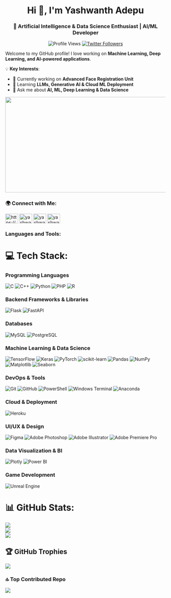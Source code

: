 <h1 align="center">Hi 👋, I'm Yashwanth Adepu</h1>  
<h3 align="center">🚀 Artificial Intelligence & Data Science Enthusiast | AI/ML Developer </h3>

<p align="center">
  <img src="https://komarev.com/ghpvc/?username=darkunique&label=Profile%20views&color=0e75b6&style=flat" alt="Profile Views" />
  <a href="https://twitter.com/yourtwitterhandle" target="_blank">
    <img src="https://img.shields.io/twitter/follow/yourtwitterhandle?style=for-the-badge" alt="Twitter Followers"/>
  </a>
</p>

Welcome to my GitHub profile! I love working on **Machine Learning, Deep Learning, and AI-powered applications**.  

💡 **Key Interests**:  
- 🔭 Currently working on **Advanced Face Registration Unit**  
- 🌱 Learning **LLMs, Generative AI & Cloud ML Deployment**  
- 💬 Ask me about **AI, ML, Deep Learning & Data Science**  
<p align="center">
  <img src="https://media.giphy.com/media/qgQUggAC3Pfv687qPC/giphy.gif" width="600" height="300">
</p>


<h3 align="left">🌍 Connect with Me:</h3>
<p align="left">
<a href="https://linkedin.com/in/https://www.linkedin.com/in/yashwanth-adepu-a5550722b/" target="blank"><img align="center" src="https://raw.githubusercontent.com/rahuldkjain/github-profile-readme-generator/master/src/images/icons/Social/linked-in-alt.svg" alt="https://www.linkedin.com/in/yashwanth-adepu-a5550722b/" height="30" width="40" /></a>
<a href="https://www.codechef.com/users/yashwanth_7202" target="blank"><img align="center" src="https://cdn.jsdelivr.net/npm/simple-icons@3.1.0/icons/codechef.svg" alt="yashwanth_7202" height="30" width="40" /></a>
<a href="https://www.hackerrank.com/yashwanthadepu01" target="blank"><img align="center" src="https://raw.githubusercontent.com/rahuldkjain/github-profile-readme-generator/master/src/images/icons/Social/hackerrank.svg" alt="yashwanthadepu01" height="30" width="40" /></a>
<a href="https://www.leetcode.com/yashwanth" target="blank"><img align="center" src="https://raw.githubusercontent.com/rahuldkjain/github-profile-readme-generator/master/src/images/icons/Social/leet-code.svg" alt="yashwanth" height="30" width="40" /></a>
</p>

<h3 align="left">Languages and Tools:</h3>

# 💻 Tech Stack:

### Programming Languages
![C](https://img.shields.io/badge/c-%2300599C.svg?style=for-the-badge&logo=c&logoColor=white) 
![C++](https://img.shields.io/badge/c++-%2300599C.svg?style=for-the-badge&logo=c%2B%2B&logoColor=white) 
![Python](https://img.shields.io/badge/python-3670A0?style=for-the-badge&logo=python&logoColor=ffdd54) 
![PHP](https://img.shields.io/badge/php-%23777BB4.svg?style=for-the-badge&logo=php&logoColor=white) 
![R](https://img.shields.io/badge/r-%23276DC3.svg?style=for-the-badge&logo=r&logoColor=white)

### Backend Frameworks & Libraries
![Flask](https://img.shields.io/badge/flask-%23000.svg?style=for-the-badge&logo=flask&logoColor=white) 
![FastAPI](https://img.shields.io/badge/FastAPI-005571?style=for-the-badge&logo=fastapi) 

### Databases
![MySQL](https://img.shields.io/badge/mysql-4479A1.svg?style=for-the-badge&logo=mysql&logoColor=white) 
![PostgreSQL](https://img.shields.io/badge/postgresql-%23316192.svg?style=for-the-badge&logo=postgresql&logoColor=white)

### Machine Learning & Data Science
![TensorFlow](https://img.shields.io/badge/TensorFlow-%23FF6F00.svg?style=for-the-badge&logo=TensorFlow&logoColor=white) 
![Keras](https://img.shields.io/badge/Keras-%23D00000.svg?style=for-the-badge&logo=Keras&logoColor=white) 
![PyTorch](https://img.shields.io/badge/PyTorch-%23EE4C2C.svg?style=for-the-badge&logo=PyTorch&logoColor=white) 
![scikit-learn](https://img.shields.io/badge/scikit--learn-%23F7931E.svg?style=for-the-badge&logo=scikit-learn&logoColor=white) 
![Pandas](https://img.shields.io/badge/pandas-%23150458.svg?style=for-the-badge&logo=pandas&logoColor=white) 
![NumPy](https://img.shields.io/badge/numpy-%23013243.svg?style=for-the-badge&logo=numpy&logoColor=white) 
![Matplotlib](https://img.shields.io/badge/Matplotlib-%23ffffff.svg?style=for-the-badge&logo=Matplotlib&logoColor=black) 
![Seaborn](https://img.shields.io/badge/seaborn-%232E77A4.svg?style=for-the-badge&logo=seaborn&logoColor=white)

### DevOps & Tools
![Git](https://img.shields.io/badge/git-%23F05033.svg?style=for-the-badge&logo=git&logoColor=white) 
![GitHub](https://img.shields.io/badge/github-%23121011.svg?style=for-the-badge&logo=github&logoColor=white) 
![PowerShell](https://img.shields.io/badge/PowerShell-%235391FE.svg?style=for-the-badge&logo=powershell&logoColor=white) 
![Windows Terminal](https://img.shields.io/badge/Windows%20Terminal-%234D4D4D.svg?style=for-the-badge&logo=windows-terminal&logoColor=white) 
![Anaconda](https://img.shields.io/badge/Anaconda-%2344A833.svg?style=for-the-badge&logo=anaconda&logoColor=white)

### Cloud & Deployment
![Heroku](https://img.shields.io/badge/heroku-%23430098.svg?style=for-the-badge&logo=heroku&logoColor=white)

### UI/UX & Design
![Figma](https://img.shields.io/badge/figma-%23F24E1E.svg?style=for-the-badge&logo=figma&logoColor=white) 
![Adobe Photoshop](https://img.shields.io/badge/adobe%20photoshop-%2331A8FF.svg?style=for-the-badge&logo=adobe%20photoshop&logoColor=white) 
![Adobe Illustrator](https://img.shields.io/badge/Adobe%20Illustrator-%23FF9A00.svg?style=for-the-badge&logo=adobe%20illustrator&logoColor=white) 
![Adobe Premiere Pro](https://img.shields.io/badge/Adobe%20Premiere%20Pro-9999FF.svg?style=for-the-badge&logo=Adobe%20Premiere%20Pro&logoColor=white)

### Data Visualization & BI
![Plotly](https://img.shields.io/badge/Plotly-%233F4F75.svg?style=for-the-badge&logo=plotly&logoColor=white) 
![Power BI](https://img.shields.io/badge/power_bi-F2C811?style=for-the-badge&logo=powerbi&logoColor=black)

### Game Development
![Unreal Engine](https://img.shields.io/badge/Unreal%20Engine-000000.svg?style=for-the-badge&logo=unreal-engine&logoColor=white)


# 📊 GitHub Stats:
![](https://github-readme-stats.vercel.app/api?username=darkunquie&theme=dark&hide_border=false&include_all_commits=false&count_private=false)<br/>
![](https://github-readme-streak-stats.herokuapp.com/?user=darkunquie&theme=dark&hide_border=false)<br/>
![](https://github-readme-stats.vercel.app/api/top-langs/?username=darkunquie&theme=dark&hide_border=false&include_all_commits=false&count_private=false&layout=compact)

## 🏆 GitHub Trophies
![](https://github-profile-trophy.vercel.app/?username=darkunquie&theme=radical&no-frame=false&no-bg=true&margin-w=4)

### 🔝 Top Contributed Repo
![](https://github-contributor-stats.vercel.app/api?username=darkunquie&limit=5&theme=dark&combine_all_yearly_contributions=true)
